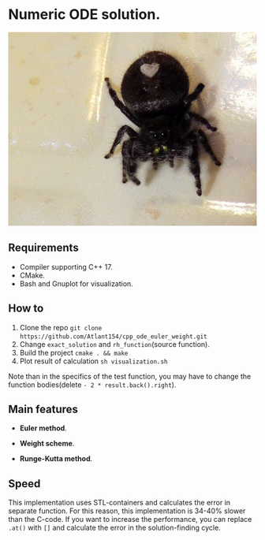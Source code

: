# Numeric ODE solution.

![logo](doc/logo.png)

## Requirements

* Compiler supporting C++ 17.
* CMake.
* Bash and Gnuplot for visualization.

## How to

1. Clone the repo `git clone https://github.com/Atlant154/cpp_ode_euler_weight.git`
2. Change `exact_solution` and `rh_function`(source function). 
3. Build the project `cmake . && make`
4. Plot result of calculation `sh visualization.sh`

Note than in the specifics of the test function,
you may have to change the function bodies(delete `- 2 * result.back().right`).

## Main features

* **Euler method**.

* **Weight scheme**.

* **Runge-Kutta method**.

## Speed

This implementation uses STL-containers and calculates the error in separate function.
For this reason, this implementation is 34-40% slower than the C-code. If you want to
increase the performance, you can replace `.at()` with `[]` and calculate the error in the
solution-finding cycle.